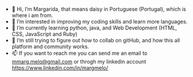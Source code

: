 - 👋 Hi, I’m Margarida, that means daisy in Portuguese (Portugal), which is where i am from.
- 👀 I’m interested in improving my coding skills and learn more languages.
- 🌱 I’m currently learning python, java, and Web Development (HTML, CSS, JavaScript and Ruby)
- 💞️ I’m still trying to figure out how to collab on gitHub, and how this all platform and community works.
- 📫 If you want to reach me you can send me an email to mmarg.melo@gmail.com or throgh my linkedin account https://www.linkedin.com/in/margmelo/

<!---
1181092/1181092 is a ✨ special ✨ repository because its `README.md` (this file) appears on your GitHub profile.
You can click the Preview link to take a look at your changes.
--->
